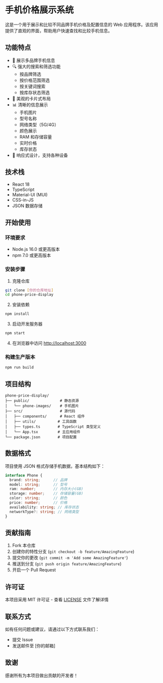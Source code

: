 # 手机价格展示系统

这是一个用于展示和比较不同品牌手机价格及配置信息的 Web 应用程序。该应用提供了直观的界面，帮助用户快速查找和比较手机信息。

## 功能特点

- 📱 展示多品牌手机信息
- 🔍 强大的搜索和筛选功能
  - 按品牌筛选
  - 按价格范围筛选
  - 按关键词搜索
  - 按库存状态筛选
- 🎨 美观的卡片式布局
- 📊 清晰的信息展示
  - 手机图片
  - 型号名称
  - 网络类型（5G/4G）
  - 颜色展示
  - RAM 和存储容量
  - 实时价格
  - 库存状态
- 📱 响应式设计，支持各种设备

## 技术栈

- React 18
- TypeScript
- Material-UI (MUI)
- CSS-in-JS
- JSON 数据存储

## 开始使用

### 环境要求

- Node.js 16.0 或更高版本
- npm 7.0 或更高版本

### 安装步骤

1. 克隆仓库
```bash
git clone [你的仓库地址]
cd phone-price-display
```

2. 安装依赖
```bash
npm install
```

3. 启动开发服务器
```bash
npm start
```

4. 在浏览器中访问 [http://localhost:3000](http://localhost:3000)

### 构建生产版本

```bash
npm run build
```

## 项目结构

```
phone-price-display/
├── public/              # 静态资源
│   └── phone-images/    # 手机图片
├── src/                 # 源代码
│   ├── components/      # React 组件
│   ├── utils/          # 工具函数
│   ├── types.ts        # TypeScript 类型定义
│   └── App.tsx         # 主应用组件
└── package.json        # 项目配置
```

## 数据格式

项目使用 JSON 格式存储手机数据，基本结构如下：

```typescript
interface Phone {
  brand: string;      // 品牌
  model: string;      // 型号
  ram: number;        // 内存大小(GB)
  storage: number;    // 存储容量(GB)
  color: string;      // 颜色
  price: number;      // 价格
  availability: string; // 库存状态
  networkType?: string; // 网络类型
}
```

## 贡献指南

1. Fork 本仓库
2. 创建你的特性分支 (`git checkout -b feature/AmazingFeature`)
3. 提交你的更改 (`git commit -m 'Add some AmazingFeature'`)
4. 推送到分支 (`git push origin feature/AmazingFeature`)
5. 开启一个 Pull Request

## 许可证

本项目采用 MIT 许可证 - 查看 [LICENSE](LICENSE) 文件了解详情

## 联系方式

如有任何问题或建议，请通过以下方式联系我们：
- 提交 Issue
- 发送邮件至 [你的邮箱]

## 致谢

感谢所有为本项目做出贡献的开发者！
